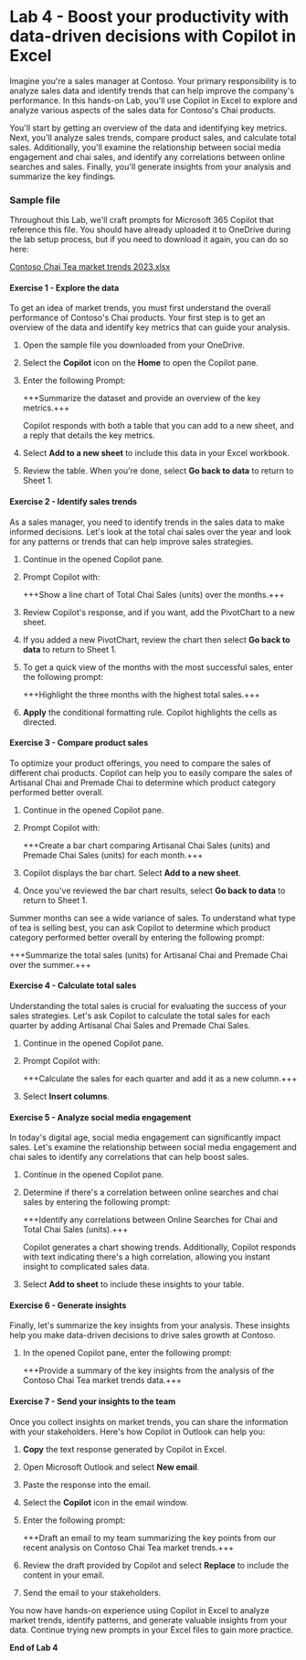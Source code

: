 # Lab 4 - Boost your productivity with data-driven decisions with Copilot in Excel

Imagine you're a sales manager at Contoso. Your primary responsibility is to analyze sales data and identify trends that can help improve the company's performance. In this hands-on Lab, you'll use Copilot in Excel to explore and analyze various aspects of the sales data for Contoso's Chai products.

You'll start by getting an overview of the data and identifying key metrics. Next, you'll analyze sales trends, compare product sales, and calculate total sales. Additionally, you'll examine the relationship between social media engagement and chai sales, and identify any correlations between online searches and sales. Finally, you'll generate insights from your analysis and summarize the key findings.

### Sample file

Throughout this Lab, we'll craft prompts for Microsoft 365 Copilot that reference this file. You should have already uploaded it to OneDrive during the lab setup process, but if you need to download it again, you can do so here:

[Contoso Chai Tea market trends 2023.xlsx](https://go.microsoft.com/fwlink/?linkid=2268822)

#### Exercise 1 - Explore the data

To get an idea of market trends, you must first understand  the overall performance of Contoso's Chai products. Your first step is to get an overview of the data and identify key metrics that can guide your analysis.

1. Open the sample file you downloaded from your OneDrive.

1. Select the **Copilot** icon on the **Home** to open the Copilot pane.

1. Enter the following Prompt:

    +++Summarize the dataset and provide an overview of the key metrics.+++

    Copilot responds with both a table that you can add to a new sheet, and a reply that details the key metrics.

1. Select **Add to a new sheet** to include this data in your Excel workbook.

1. Review the table. When you're done, select **Go back to data** to return to Sheet 1.

#### Exercise 2 - Identify sales trends

As a sales manager, you need to identify trends in the sales data to make informed decisions. Let's look at the total chai sales over the year and look for any patterns or trends that can help improve sales strategies.

1. Continue in the opened Copilot pane.

1. Prompt Copilot with:

    +++Show a line chart of Total Chai Sales (units) over the months.+++

1. Review Copilot's response, and if you want, add the PivotChart to a new sheet.

1. If you added a new PivotChart, review the chart then select **Go back to data** to return to Sheet 1.
   
1. To get a quick view of the months with the most successful sales, enter the following prompt:

    +++Highlight the three months with the highest total sales.+++

1. **Apply** the conditional formatting rule. Copilot highlights the cells as directed.

#### Exercise 3 - Compare product sales

To optimize your product offerings, you need to compare the sales of different chai products. Copilot can help you to easily compare the sales of Artisanal Chai and Premade Chai to determine which product category performed better overall.

1. Continue in the opened Copilot pane.

1. Prompt Copilot with:

    +++Create a bar chart comparing Artisanal Chai Sales (units) and Premade Chai Sales (units) for each month.+++

1. Copilot displays the bar chart. Select **Add to a new sheet**.

1. Once you've reviewed the bar chart results, select **Go back to data** to return to Sheet 1.
   
Summer months can see a wide variance of sales. To understand what type of tea is selling best, you can ask Copilot to determine which product category performed better overall by entering the following prompt:

   +++Summarize the total sales (units) for Artisanal Chai and Premade Chai over the summer.+++

#### Exercise 4 - Calculate total sales

Understanding the total sales is crucial for evaluating the success of your sales strategies. Let's ask Copilot to calculate the total sales for each quarter by adding Artisanal Chai Sales and Premade Chai Sales.

1. Continue in the opened Copilot pane.

1. Prompt Copilot with:

    +++Calculate the sales for each quarter and add it as a new column.+++

1. Select **Insert columns**.

#### Exercise 5 - Analyze social media engagement

In today's digital age, social media engagement can significantly impact sales. Let's examine the relationship between social media engagement and chai sales to identify any correlations that can help boost sales.

1. Continue in the opened Copilot pane.

1. Determine if there's a correlation between online searches and chai sales by entering the following prompt:

    +++Identify any correlations between Online Searches for Chai and Total Chai Sales (units).+++

    Copilot generates a chart showing trends. Additionally, Copilot responds with text indicating there's a high correlation, allowing you instant insight to complicated sales data.

1. Select **Add to sheet** to include these insights to your table.

#### Exercise 6 - Generate insights

Finally, let's summarize the key insights from your analysis. These insights help you make data-driven decisions to drive sales growth at Contoso.

1. In the opened Copilot pane, enter the following prompt:

    +++Provide a summary of the key insights from the analysis of the Contoso Chai Tea market trends data.+++

#### Exercise 7 - Send your insights to the team

Once you collect insights on market trends, you can share the information with your stakeholders. Here's how Copilot in Outlook can help you:

1. **Copy** the text response generated by Copilot in Excel.

1. Open Microsoft Outlook and select **New email**.

1. Paste the response into the email.

1. Select the **Copilot** icon in the email window.

1. Enter the following prompt:

    +++Draft an email to my team summarizing the key points from our recent analysis on Contoso Chai Tea market trends.+++

1. Review the draft provided by Copilot and select **Replace** to include the content in your email.

1. Send the email to your stakeholders.

You now have hands-on experience using Copilot in Excel to analyze market trends, identify patterns, and generate valuable insights from your data. Continue trying new prompts in your Excel files to gain more practice.

**End of Lab 4**
